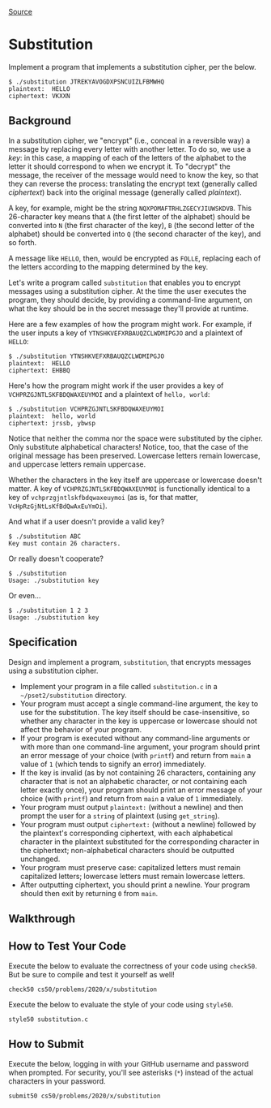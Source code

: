 [Source](https://cs50.harvard.edu/x/2020/psets/2/substitution/ "Permalink to Substitution - CS50x")

# Substitution

Implement a program that implements a substitution cipher, per the below.
    
    
    $ ./substitution JTREKYAVOGDXPSNCUIZLFBMWHQ
    plaintext:  HELLO
    ciphertext: VKXXN
    

## Background

In a substitution cipher, we "encrypt" (i.e., conceal in a reversible way) a message by replacing every letter with another letter. To do so, we use a _key_: in this case, a mapping of each of the letters of the alphabet to the letter it should correspond to when we encrypt it. To "decrypt" the message, the receiver of the message would need to know the key, so that they can reverse the process: translating the encrypt text (generally called _ciphertext_) back into the original message (generally called _plaintext_).

A key, for example, might be the string `NQXPOMAFTRHLZGECYJIUWSKDVB`. This 26-character key means that `A` (the first letter of the alphabet) should be converted into `N` (the first character of the key), `B` (the second letter of the alphabet) should be converted into `Q` (the second character of the key), and so forth.

A message like `HELLO`, then, would be encrypted as `FOLLE`, replacing each of the letters according to the mapping determined by the key.

Let's write a program called `substitution` that enables you to encrypt messages using a substitution cipher. At the time the user executes the program, they should decide, by providing a command-line argument, on what the key should be in the secret message they'll provide at runtime.

Here are a few examples of how the program might work. For example, if the user inputs a key of `YTNSHKVEFXRBAUQZCLWDMIPGJO` and a plaintext of `HELLO`:
    
    
    $ ./substitution YTNSHKVEFXRBAUQZCLWDMIPGJO
    plaintext:  HELLO
    ciphertext: EHBBQ
    

Here's how the program might work if the user provides a key of `VCHPRZGJNTLSKFBDQWAXEUYMOI` and a plaintext of `hello, world`:
    
    
    $ ./substitution VCHPRZGJNTLSKFBDQWAXEUYMOI
    plaintext:  hello, world
    ciphertext: jrssb, ybwsp
    

Notice that neither the comma nor the space were substituted by the cipher. Only substitute alphabetical characters! Notice, too, that the case of the original message has been preserved. Lowercase letters remain lowercase, and uppercase letters remain uppercase.

Whether the characters in the key itself are uppercase or lowercase doesn't matter. A key of `VCHPRZGJNTLSKFBDQWAXEUYMOI` is functionally identical to a key of `vchprzgjntlskfbdqwaxeuymoi` (as is, for that matter, `VcHpRzGjNtLsKfBdQwAxEuYmOi`).

And what if a user doesn't provide a valid key?
    
    
    $ ./substitution ABC
    Key must contain 26 characters.
    

Or really doesn't cooperate?
    
    
    $ ./substitution
    Usage: ./substitution key
    

Or even…
    
    
    $ ./substitution 1 2 3
    Usage: ./substitution key
    

## Specification

Design and implement a program, `substitution`, that encrypts messages using a substitution cipher.

* Implement your program in a file called `substitution.c` in a `~/pset2/substitution` directory.
* Your program must accept a single command-line argument, the key to use for the substitution. The key itself should be case-insensitive, so whether any character in the key is uppercase or lowercase should not affect the behavior of your program.
* If your program is executed without any command-line arguments or with more than one command-line argument, your program should print an error message of your choice (with `printf`) and return from `main` a value of `1` (which tends to signify an error) immediately.
* If the key is invalid (as by not containing 26 characters, containing any character that is not an alphabetic character, or not containing each letter exactly once), your program should print an error message of your choice (with `printf`) and return from `main` a value of `1` immediately.
* Your program must output `plaintext:` (without a newline) and then prompt the user for a `string` of plaintext (using `get_string`).
* Your program must output `ciphertext:` (without a newline) followed by the plaintext's corresponding ciphertext, with each alphabetical character in the plaintext substituted for the corresponding character in the ciphertext; non-alphabetical characters should be outputted unchanged.
* Your program must preserve case: capitalized letters must remain capitalized letters; lowercase letters must remain lowercase letters.
* After outputting ciphertext, you should print a newline. Your program should then exit by returning `0` from `main`.

## Walkthrough

## How to Test Your Code

Execute the below to evaluate the correctness of your code using `check50`. But be sure to compile and test it yourself as well!
    
    
    check50 cs50/problems/2020/x/substitution
    

Execute the below to evaluate the style of your code using `style50`.
    
    
    style50 substitution.c
    

## How to Submit

Execute the below, logging in with your GitHub username and password when prompted. For security, you'll see asterisks (`*`) instead of the actual characters in your password.
    
    
    submit50 cs50/problems/2020/x/substitution
